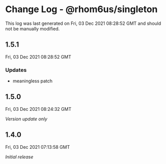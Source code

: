 # Change Log - @rhom6us/singleton

This log was last generated on Fri, 03 Dec 2021 08:28:52 GMT and should not be manually modified.

## 1.5.1
Fri, 03 Dec 2021 08:28:52 GMT

### Updates

- meaningless patch

## 1.5.0
Fri, 03 Dec 2021 08:24:32 GMT

_Version update only_

## 1.4.0
Fri, 03 Dec 2021 07:13:58 GMT

_Initial release_

